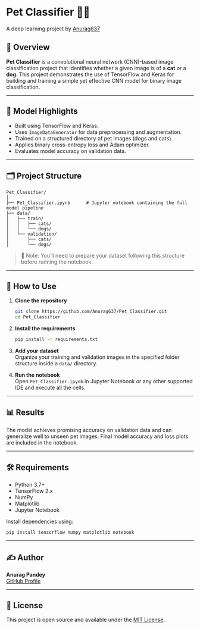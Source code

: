 
# Pet Classifier 🐶🐱  
A deep learning project by [Anurag637](https://github.com/Anurag637)

## 📌 Overview

**Pet Classifier** is a convolutional neural network (CNN)-based image classification project that identifies whether a given image is of a **cat** or a **dog**. This project demonstrates the use of TensorFlow and Keras for building and training a simple yet effective CNN model for binary image classification.

---

## 🧠 Model Highlights

- Built using TensorFlow and Keras.
- Uses `ImageDataGenerator` for data preprocessing and augmentation.
- Trained on a structured directory of pet images (dogs and cats).
- Applies binary cross-entropy loss and Adam optimizer.
- Evaluates model accuracy on validation data.

---

## 🗂️ Project Structure

```
Pet_Classifier/
│
├── Pet_Classifier.ipynb      # Jupyter notebook containing the full model pipeline
├── data/
│   ├── train/
│   │   ├── cats/
│   │   └── dogs/
│   └── validation/
│       ├── cats/
│       └── dogs/
```

> 📌 Note: You’ll need to prepare your dataset following this structure before running the notebook.

---

## 🚀 How to Use

1. **Clone the repository**
   ```bash
   git clone https://github.com/Anurag637/Pet_Classifier.git
   cd Pet_Classifier
   ```

2. **Install the requirements**
   ```bash
   pip install -r requirements.txt
   ```

3. **Add your dataset**  
   Organize your training and validation images in the specified folder structure inside a `data/` directory.

4. **Run the notebook**  
   Open `Pet_Classifier.ipynb` in Jupyter Notebook or any other supported IDE and execute all the cells.

---

## 📊 Results

The model achieves promising accuracy on validation data and can generalize well to unseen pet images. Final model accuracy and loss plots are included in the notebook.

---

## 🛠️ Requirements

- Python 3.7+
- TensorFlow 2.x
- NumPy
- Matplotlib
- Jupyter Notebook

Install dependencies using:

```bash
pip install tensorflow numpy matplotlib notebook
```

---

## ✍️ Author

**Anurag Pandey**  
[GitHub Profile](https://github.com/Anurag637)

---

## 📜 License

This project is open source and available under the [MIT License](LICENSE).
